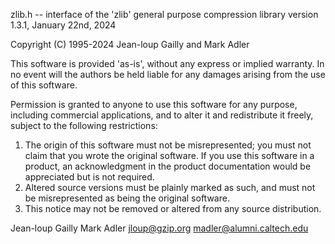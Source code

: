 zlib.h -- interface of the 'zlib' general purpose compression library
version 1.3.1, January 22nd, 2024

Copyright (C) 1995-2024 Jean-loup Gailly and Mark Adler

This software is provided 'as-is', without any express or implied
warranty. In no event will the authors be held liable for any damages
arising from the use of this software.

Permission is granted to anyone to use this software for any purpose,
including commercial applications, and to alter it and redistribute it
freely, subject to the following restrictions:

1. The origin of this software must not be misrepresented; you must not
   claim that you wrote the original software. If you use this software
   in a product, an acknowledgment in the product documentation would be
   appreciated but is not required.
2. Altered source versions must be plainly marked as such, and must not be
   misrepresented as being the original software.
3. This notice may not be removed or altered from any source distribution.

Jean-loup Gailly Mark Adler
jloup@gzip.org madler@alumni.caltech.edu
